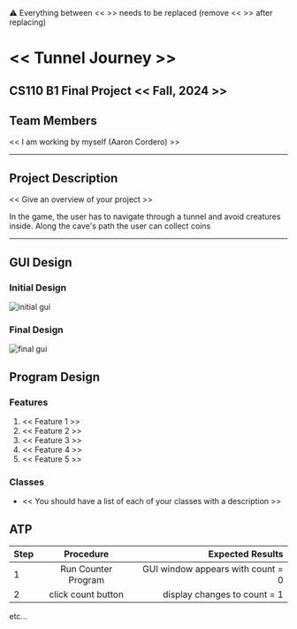 
:warning: Everything between << >> needs to be replaced (remove << >> after replacing)

# << Tunnel Journey >>
## CS110 B1 Final Project  << Fall, 2024 >>

## Team Members

<< I am working by myself (Aaron Cordero) >>


***

## Project Description

<< Give an overview of your project >>

In the game, the user has to navigate through a tunnel and avoid creatures inside. Along the cave's path the user can collect coins 
***    

## GUI Design

### Initial Design

![initial gui](assets/gui.jpg)

### Final Design

![final gui](assets/finalgui.jpg)

## Program Design

### Features

1. << Feature 1 >>
2. << Feature 2 >>
3. << Feature 3 >>
4. << Feature 4 >>
5. << Feature 5 >>

### Classes

- << You should have a list of each of your classes with a description >>

## ATP

| Step                 |Procedure             |Expected Results                   |
|----------------------|:--------------------:|----------------------------------:|
|  1                   | Run Counter Program  |GUI window appears with count = 0  |
|  2                   | click count button   | display changes to count = 1      |
etc...
